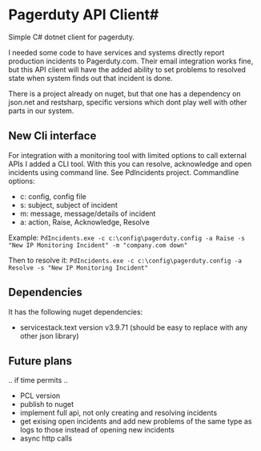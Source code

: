 # Pagerduty API Client#

Simple C# dotnet client for pagerduty.

I needed some code to have services and systems directly report production incidents to Pagerduty.com. Their email integration works fine, but this API client will have the added ability to set problems to resolved state when system finds out that incident is done.

There is a project already on nuget, but that one has a dependency on json.net and restsharp, specific versions which dont play well with other parts in our system.

## New Cli interface ##

For integration with a monitoring tool with limited options to call external APIs I added a CLI tool. With this you can resolve, acknowledge and open incidents using command line. See PdIncidents project. Commandline options:  
 - c: config, config file
 - s: subject, subject of incident
 - m: message, message/details of incident
 - a: action, Raise, Acknowledge, Resolve

Example:
`PdIncidents.exe -c c:\config\pagerduty.config -a Raise -s "New IP Monitoring Incident" -m "company.com down" `

Then to resolve it:
`PdIncidents.exe -c c:\config\pagerduty.config -a Resolve -s "New IP Monitoring Incident"`


## Dependencies ##

It has the following nuget dependencies:

- servicestack.text version v3.9.71 (should be easy to replace with any other json library)

## Future plans ##

.. if time permits ..

- PCL version
- publish to nuget
- implement full api, not only creating and resolving incidents
- get exising open incidents and add new problems of the same type as logs to those instead of opening new incidents
- async http calls
